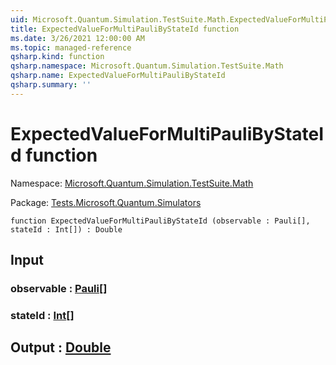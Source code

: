 ```yaml
---
uid: Microsoft.Quantum.Simulation.TestSuite.Math.ExpectedValueForMultiPauliByStateId
title: ExpectedValueForMultiPauliByStateId function
ms.date: 3/26/2021 12:00:00 AM
ms.topic: managed-reference
qsharp.kind: function
qsharp.namespace: Microsoft.Quantum.Simulation.TestSuite.Math
qsharp.name: ExpectedValueForMultiPauliByStateId
qsharp.summary: ''
---
```


# ExpectedValueForMultiPauliByStateId function

Namespace: [Microsoft.Quantum.Simulation.TestSuite.Math](xref:Microsoft.Quantum.Simulation.TestSuite.Math)

Package: [Tests.Microsoft.Quantum.Simulators](https://nuget.org/packages/Tests.Microsoft.Quantum.Simulators)




```qsharp
function ExpectedValueForMultiPauliByStateId (observable : Pauli[], stateId : Int[]) : Double
```


## Input

### observable : [Pauli](xref:microsoft.quantum.lang-ref.pauli)[]




### stateId : [Int](xref:microsoft.quantum.lang-ref.int)[]





## Output : [Double](xref:microsoft.quantum.lang-ref.double)

